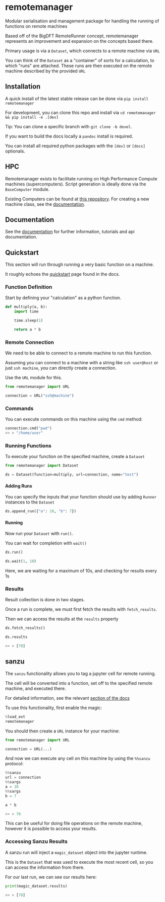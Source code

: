 # remotemanager

Modular serialisation and management package for handling the running of functions on remote machines

Based off of the BigDFT RemoteRunner concept, remotemanager represents an improvement and expansion on the concepts based there.

Primary usage is via a `Dataset`, which connects to a remote machine via `URL`

You can think of the `Dataset` as a "container" of sorts for a calculation, to which "runs" are attached. These runs are then executed on the remote machine described by the provided `URL`

## Installation

A quick install of the latest stable release can be done via `pip install remotemanager`

For development, you can clone this repo and install via `cd remotemanager && pip install -e .[dev]`

Tip: You can clone a specific branch with `git clone -b devel`.

If you want to build the docs locally a `pandoc` install is required.

You can install all required python packages with the `[dev]` or `[docs]` optionals.

## HPC

Remotemanager exists to facilitate running on High Performance Compute machines (supercomputers). Script generation is ideally done via the `BaseComputer` module.

Existing Computers can be found at [this repository](https://gitlab.com/l_sim/remotemanager-computers). For creating a new machine class, see the [documentation](https://l_sim.gitlab.io/remotemanager/).

## Documentation

See the [documentation](https://l_sim.gitlab.io/remotemanager/) for further information, tutorials and api documentation.

## Quickstart

This section will run through running a very basic function on a machine.

It roughly echoes the [quickstart](https://l_sim.gitlab.io/remotemanager/tutorials/A1_Quickstart.html) page found in the
docs.

### Function Definition

Start by defining your "calculation" as a python function.

```python
def multiply(a, b):
    import time

    time.sleep(1)

    return a * b
```

### Remote Connection

We need to be able to connect to a remote machine to run this function.

Assuming you can connect to a machine with a string like `ssh user@host` or just `ssh machine`, you can directly create
a connection.

Use the `URL` module for this.

```python
from remotemanager import URL

connection = URL("ssh@machine")
```

### Commands

You can execute commands on this machine using the `cmd` method:

```python
connection.cmd("pwd")
>> > "/home/user"
```

### Running Functions

To execute your function on the specified machine, create a `Dataset`

```python
from remotemanager import Dataset

ds = Dataset(function=multiply, url=connection, name="test")
```

#### Adding Runs

You can specify the inputs that your function should use by adding `Runner` instances to the `Dataset`

```python
ds.append_run({"a": 10, "b": 7})
```

#### Running

Now run your `Dataset` with `run()`.

You can wait for completion with `wait()`

```python
ds.run()

ds.wait(1, 10)
```

Here, we are waiting for a maximum of 10s, and checking for results every 1s

### Results

Result collection is done in two stages.

Once a run is complete, we must first fetch the results with `fetch_results`.

Then we can access the results at the `results` property

```python
ds.fetch_results()

ds.results

>> > [70]
```

## sanzu

The `sanzu` functionality allows you to tag a jupyter cell for remote running.

The cell will be converted into a function, set off to the specified remote machine, and executed there.

For detailed information, see the
relevant [section of the docs](https://l_sim.gitlab.io/remotemanager/tutorials/D2_Jupyter_Magic.html)

To use this functionality, first enable the magic:

```python
%load_ext
remotemanager
```

You should then create a `URL` instance for your machine:

```python
from remotemanager import URL

connection = URL(...)
```

And now we can execute any cell on this machine by using the `%%sanzu` protocol:

```python
%%sanzu
url = connection
%%sargs
a = 10
%%sargs
b = 7

a * b

>> > 70
```

This can be useful for doing file operations on the remote machine, however it is possible to access your results.

### Accessing Sanzu Results

A sanzu run will inject a `magic_dataset` object into the jupyter runtime.

This is the `Dataset` that was used to execute the most recent cell, so you can access the information from there.

For our last run, we can see our results here:

```python
print(magic_dataset.results)

>> > [70]
```
